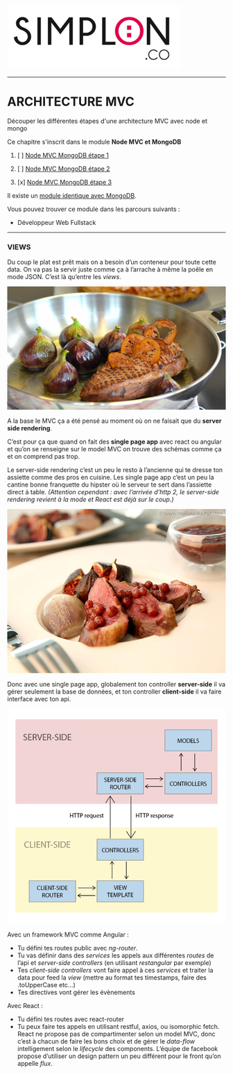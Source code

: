 <img src="readme/simplon.jpg" width="400">

----------------------

# ARCHITECTURE MVC
Découper les différentes étapes d'une architecture MVC avec node et mongo

Ce chapitre s'inscrit dans le module **Node MVC et MongoDB**

1. [ ] [Node MVC MongoDB étape 1](https://github.com/simplonco/node-mvc-sqlite-step1)
    
2. [ ] [Node MVC MongoDB étape 2](https://github.com/simplonco/node-mvc-sqlite-step2)
    
3. [x] [Node MVC MongoDB étape 3](https://github.com/simplonco/node-mvc-sqlite-step3)

Il existe un [module identique avec MongoDB](https://github.com/simplonco/node-mvc-mongodb-step1).

Vous pouvez trouver ce module dans les parcours suivants :

+ Développeur Web Fullstack

------------

### VIEWS

Du coup le plat est prêt mais on a besoin d’un conteneur pour toute cette data.
On va pas la servir juste comme ça à l’arrache à même la poêle en mode JSON.
C’est là qu’entre les _views_.

![json](readme/plat-json.jpg)

A la base le MVC ça a été pensé au moment où on ne faisait que du **server side rendering**.

C’est pour ça que quand on fait des **single page app** avec react ou angular et qu’on se renseigne sur le model MVC on trouve des schémas comme ça et on comprend pas trop.

Le server-side rendering c’est un peu le resto à l’ancienne qui te dresse ton assiette comme des pros en cuisine.
Les single page app c’est un peu la cantine bonne franquette du hipster où le serveur te sert dans l’assiette direct à table.
_(Attention cependant : avec l’arrivée d’http 2, le server-side rendering revient à la mode et React est déjà sur le coup.)_

<img src="readme/plat-react.jpg" width="600">

Donc avec une single page app, globalement ton controller **server-side** il va gérer seulement la base de données, et ton controller **client-side** il va faire interface avec ton api.

<img src="readme/single.png" width="600">

Avec un framework MVC comme Angular :
+ Tu défini tes routes public avec _ng-router_.
+ Tu vas définir dans des _services_ les appels aux différentes _routes_ de l’api et _server-side controllers_ (en utilisant _restangular_ par exemple)
+ Tes _client-side controllers_ vont faire appel à ces _services_ et traiter la data pour feed la _view_ (mettre au format tes timestamps, faire des .toUpperCase etc...)
+ Tes directives vont gérer les évènements

Avec React :
+ Tu défini tes routes avec react-router
+ Tu peux faire tes appels en utilisant restful, axios, ou isomorphic fetch.
 React ne propose pas de compartimenter selon un model MVC, donc c’est à chacun de faire les bons choix et de gérer le _data-flow_ intelligement selon le _lifecycle_ des components.
L’équipe de facebook propose d’utiliser un design pattern un peu différent pour le front qu’on appelle _flux_.
